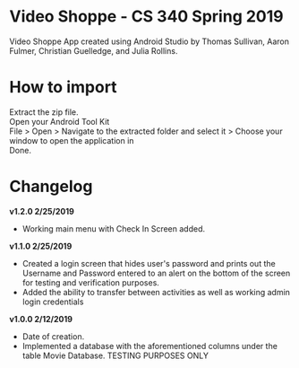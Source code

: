 # Video Shoppe - CS 340 Spring 2019

Video Shoppe App created using Android Studio by Thomas Sullivan, Aaron Fulmer, Christian Guelledge, and Julia Rollins.

# How to import

Extract the zip file.  
Open your Android Tool Kit  
File > Open > Navigate to the extracted folder and select it > Choose your window to open the application in  
Done.  
  
# Changelog

**v1.2.0 2/25/2019**
- Working main menu with Check In Screen added.

**v1.1.0 2/25/2019**
- Created a login screen that hides user's password and prints out the Username and Password entered to an alert on the bottom of the screen for testing and verification purposes.
- Added the ability to transfer between activities as well as working admin login credentials

**v1.0.0 2/12/2019**  
- Date of creation.  
- Implemented a database with the aforementioned columns under the table Movie Database. TESTING PURPOSES ONLY
